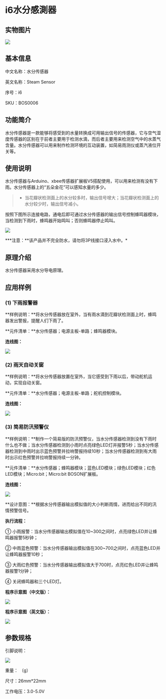 # i6水分感測器

## 实物图片

![](../.gitbook/assets/boson-shui-fen-chuan-gan-qi-shi-wu-tu-pian.jpg)

## 基本信息

中文名称：水分传感器

英文名称：Steam Sensor

序号：i6

SKU：BOS0006

## 功能简介

水分传感器是一款能够将感受到的水量转换成可用输出信号的传感器，它与空气湿度传感器的区别在于前者主要用于检测水滴，而后者主要用来检测空气中的水蒸气含量。水分传感器可以用来制作检测环境的互动装置，如简易雨测仪或蒸汽液位开关等。

## 使用说明

水分传感器与Arduino、xbee传感器扩展板V5搭配使用，可以用来检测有没有下雨。水分传感器上的“五朵金花”可以感知水量的多少。

> * 当花瓣状检测面上的水分较多时，输出信号增大；当花瓣状检测面上的水分较少时，输出信号减小。

按照下图所示连接电路，通电后即可通过水分传感器的输出信号控制蜂鸣器模块，当检测到下雨时，蜂鸣器开始鸣叫；否则蜂鸣器停止鸣叫。

![](../.gitbook/assets/boson-shui-fen-chuan-gan-qi-shi-yong-shuo-ming.png)

**\*注意：**该产品并不完全防水，请勿将3P线接口浸入水中。\*

## 原理介绍

水分传感器采用水分导电原理。

## 应用样例

### \(1\) 下雨报警器

**样例说明：**将水分传感器放在室外，当有雨水滴到花瓣状检测面上时，蜂鸣器发出警报，提醒人们下雨了。

**元件清单：**水分传感器；电源主板-单路；蜂鸣器模块。

**连线图：**

![](../.gitbook/assets/boson-shui-fen-chuan-gan-qi-ying-yong-yang-li-1-lian-xian-tu.png)

### \(2\) 雨天自动关窗

**样例说明：**将水分传感器放置在室外，当它感受到下雨以后，带动舵机运动，实现自动关窗。

**元件清单：**水分传感器；电源主板-单路；舵机控制模块。

**连线图：**

![](../.gitbook/assets/boson-shui-fen-chuan-gan-qi-ying-yong-yang-li-2-lian-xian-tu.png)

### \(3\) 简易防汛预警仪

**样例说明：**制作一个简易版的防汛预警仪，当水分传感器检测到没有下雨时什么也不做；当水分传感器检测到小雨时点亮绿色LED灯并报警5秒；当水分传感器检测到中雨时出示蓝色预警并拉响警报持续10秒；当水分传感器检测到有大雨时出示红色预警并拉响警报持续一分钟。

**元件清单：**水分传感器；蜂鸣器模块；蓝色LED模块；绿色LED模块；红色LED模块；Micro:bit；Micro:bit BOSON扩展板。

**连线图：**

![](../.gitbook/assets/boson-shui-fen-chuan-gan-qi-ying-yong-yang-li-3-lian-xian-tu.png)

**设计意图：**根据水分传感器输出模拟值的大小判断雨情，进而给出不同的汛情预警信号。

**执行流程：**

① 小雨报警：当水分传感器输出模拟值在10~300之间时，点亮绿色LED并让蜂鸣器报警5秒钟；

② 中雨蓝色预警：当水分传感器输出模拟值在300~700之间时，点亮蓝色LED并让蜂鸣器报警10秒；

③ 大雨红色预警：当水分传感器输出模拟值大于700时，点亮红色LED并让蜂鸣器报警1分钟；

④ 关闭蜂鸣器和三个LED灯。

**程序示意图（中文版）：**

![](../.gitbook/assets/boson-shui-fen-chuan-gan-qi-ying-yong-yang-li-3-cheng-xu-shi-yi-tu-zhong-wen-ban.png)

**程序示意图（英文版）：**

![](../.gitbook/assets/boson-shui-fen-chuan-gan-qi-ying-yong-yang-li-3-cheng-xu-shi-yi-tu-ying-wen-ban.png)

## 参数规格

引脚说明：

![](../.gitbook/assets/boson-shui-fen-chuan-gan-qi-yin-jiao-shuo-ming.png)

重量： （g）

尺寸：26mm\*22mm

工作电压：3.0-5.0V

